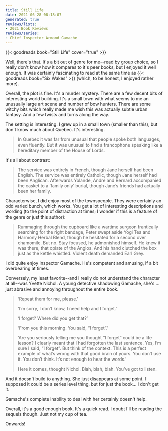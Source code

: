 ```yaml
---
title: Still Life
date: 2021-06-28 08:18:07
generated: true
reviews/lists:
- 2021 Book Reviews
reviews/series:
- Chief Inspector Armand Gamache
---
```

{{< goodreads book="Still Life" cover="true" >}}

Well, there's that. It's a bit out of genre for me--read by group choice, so I really don't know how it compares to it's peer books, but I enjoyed it well enough. It was certainly fascinating to read at the same time as {{< goodreads book="Six Wakes" >}} (which, to be honest, I enjoyed rather more).  

Overall, the plot is fine. It's a murder mystery. There are a few decent bits of interesting world building. It's a small town with what seems to me an unusually large art scene and number of bow hunters. There are some witchy bits which really made me wish this was actually subtle urban fantasy. And a few twists and turns along the way.  

<!--more-->

The setting is interesting. I grew up in a small town (smaller than this), but don't know much about Quebec. It's interesting.  

> In Quebec it was far from unusual that people spoke both languages, even
> fluently. But it was unusual to find a francophone speaking like a
> hereditary member of the House of Lords.  

It's all about contrast:  

> The service was entirely in French, though Jane herself had been English.
> The service was entirely Catholic, though Jane herself had been Anglican.
> Afterwards Yolande, Andre and Bernard accompanied the casket to a ‘family
> only’ burial, though Jane’s friends had actually been her family.  

Characterwise, I did enjoy most of the townspeople. They were certainly an odd varied bunch, which works. You get a lot of interesting descriptions and wording (to the point of distraction at times; I wonder if this is a feature of the genre or just this author):  

> Rummaging through the cupboard like a wartime surgeon frantically searching
> for the right bandage, Peter swept aside Yogi Tea and Harmony Herbal Blend,
> though he hesitated for a second over chamomile. But no. Stay focused, he
> admonished himself. He knew it was there, that opiate of the Anglos. And his
> hand clutched the box just as the kettle whistled. Violent death demanded
> Earl Grey.  

I did quite enjoy Inspector Gamache. He's competent and amusing, if a bit overbearing at times.  

Conversely, my least favorite--and I really do not understand the character at all--was Yvette Nichol. A young detective shadowing Gamache, she's ... just abrasive and annoying throughout the entire book.  

> ‘Repeat them for me, please.’  
> 
> ‘I’m sorry, I don’t know, I need help and I forget.’  
> 
> ‘I forget? Where did you get that?’  
> 
> ‘From you this morning. You said, “I forget”.’  
> 
> ‘Are you seriously telling me you thought “I forget” could be a life lesson?
> I clearly meant that I had forgotten the last sentence. Yes, I’m sure I
> said, “I forget”. But think of the context. This is a perfect example of
> what’s wrong with that good brain of yours. You don’t use it. You don’t
> think. It’s not enough to hear the words.’  
> 
> Here it comes, thought Nichol. Blah, blah, blah. You’ve got to listen.  

And it doesn't build to anything. She just disappears at some point. I supposed it could be a series level thing, but for just the book... I don't get it.  

Gamache's complete inability to deal with her certainly doesn't help.  

Overall, it's a good enough book. It's a quick read. I doubt I'll be reading the sequels though. Just not my cup of tea.  

Onwards!


